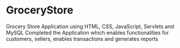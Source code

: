 # GroceryStore
Grocery Store Application using HTML, CSS, JavaScript, Servlets and MySQL
Completed the Application which enables functionalities for customers, sellers, enables transactions and generates reports
